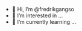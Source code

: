 - 👋 Hi, I’m @fredrikgangso
- 👀 I’m interested in ...
- 🌱 I’m currently learning ...

<!---
fredrikgangso/fredrikgangso is a ✨ special ✨ repository because its `README.md` (this file) appears on your GitHub profile.
You can click the Preview link to take a look at your changes.
--->
